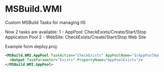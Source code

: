# MSBuild.WMI
Custom MSBuild Tasks for managing IIS

Now 2 tasks are available:
1 - AppPool: CheckExists/Create/Start/Stop Application Pool
2 - WebSite: CheckExists/Create/Start/Stop Web Site

Example form deploy.proj:
```xml
<MSBuild.WMI.AppPool TaskAction="CheckExists" AppPoolName="$(AppPoolName)" Machine="$(Machine)" UserName="$(User)" Password="$(Password)">
  <Output TaskParameter="Exists" PropertyName="AppPoolExists"/>
</MSBuild.WMI.AppPool>
```
